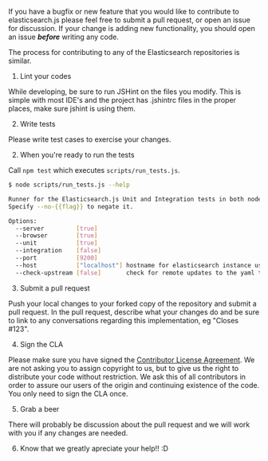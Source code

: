 If you have a bugfix or new feature that you would like to contribute to elasticsearch.js please feel free to submit a pull request, or open an issue for discussion. If your change is adding new functionality, you should open an issue ***before*** writing any code.

The process for contributing to any of the Elasticsearch repositories is similar.

1. Lint your codes

  While developing, be sure to run JSHint on the files you modify. This is simple with most IDE's and the project has .jshintrc files in the proper places, make sure jshint is using them.

2. Write tests

  Please write test cases to exercise your changes.

2. When you're ready to run the tests

  Call `npm test` which executes `scripts/run_tests.js`.

  ```sh
  $ node scripts/run_tests.js --help

  Runner for the Elasticsearch.js Unit and Integration tests in both node and the browser.
  Specify --no-{{flag}} to negate it.

  Options:
    --server         [true]
    --browser        [true]
    --unit           [true]
    --integration    [false]
    --port           [9200]
    --host           ["localhost"] hostname for elasticsearch instance used in integration tests
    --check-upstream [false]       check for remote updates to the yaml test suite
  ```

3. Submit a pull request

  Push your local changes to your forked copy of the repository and submit a pull request. In the pull request, describe what your changes do and be sure to link to any conversations regarding this implementation, eg "Closes #123".

4. Sign the CLA

  Please make sure you have signed the [Contributor License Agreement](http://www.elasticsearch.org/contributor-agreement/). We are not asking you to assign copyright to us, but to give us the right to distribute your code without restriction. We ask this of all contributors in order to assure our users of the origin and continuing existence of the code. You only need to sign the CLA once.

5. Grab a beer

  There will probably be discussion about the pull request and we will work with you if any changes are needed.

6. Know that we greatly apreciate your help!! :D
